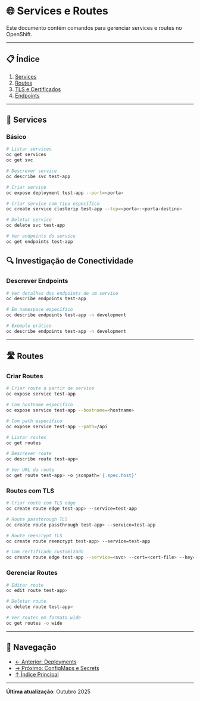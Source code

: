 # 🌐 Services e Routes

Este documento contém comandos para gerenciar services e routes no OpenShift.

---

## 📋 Índice

1. [Services](#services)
2. [Routes](#routes)
3. [TLS e Certificados](#tls-e-certificados)
4. [Endpoints](#endpoints)

---

## 🔌 Services

### Básico
```bash
# Listar services
oc get services
oc get svc
```

```bash
# Descrever service
oc describe svc test-app
```

```bash
# Criar service
oc expose deployment test-app --port=<porta>
```

```bash
# Criar service com tipo específico
oc create service clusterip test-app --tcp=<porta>:<porta-destino>
```

```bash
# Deletar service
oc delete svc test-app
```

```bash
# Ver endpoints do service
oc get endpoints test-app
```

## 🔍 Investigação de Conectividade


### Descrever Endpoints
```bash
# Ver detalhes dos endpoints de um service
oc describe endpoints test-app
```

```bash
# Em namespace específico
oc describe endpoints test-app -n development
```

```bash
# Exemplo prático
oc describe endpoints test-app -n development
```

---

## 🛣️ Routes

### Criar Routes
```bash
# Criar route a partir de service
oc expose service test-app
```

```bash
# Com hostname específico
oc expose service test-app --hostname=<hostname>
```

```bash
# Com path específico
oc expose service test-app --path=/api
```

```bash
# Listar routes
oc get routes
```

```bash
# Descrever route
oc describe route test-app>
```

```bash
# Ver URL da route
oc get route test-app> -o jsonpath='{.spec.host}'
```

### Routes com TLS
```bash
# Criar route com TLS edge
oc create route edge test-app> --service=test-app
```

```bash
# Route passthrough TLS
oc create route passthrough test-app> --service=test-app
```

```bash
# Route reencrypt TLS
oc create route reencrypt test-app> --service=test-app
```

```bash
# Com certificado customizado
oc create route edge test-app --service=<svc> --cert=<cert-file> --key=<key-file>
```

### Gerenciar Routes
```bash
# Editar route
oc edit route test-app>
```

```bash
# Deletar route
oc delete route test-app>
```

```bash
# Ver routes em formato wide
oc get routes -o wide
```

---

## 📖 Navegação

- [← Anterior: Deployments](05-deployments-scaling.md)
- [→ Próximo: ConfigMaps e Secrets](07-configmaps-secrets.md)
- [↑ Índice Principal](README.md)

---

**Última atualização**: Outubro 2025
